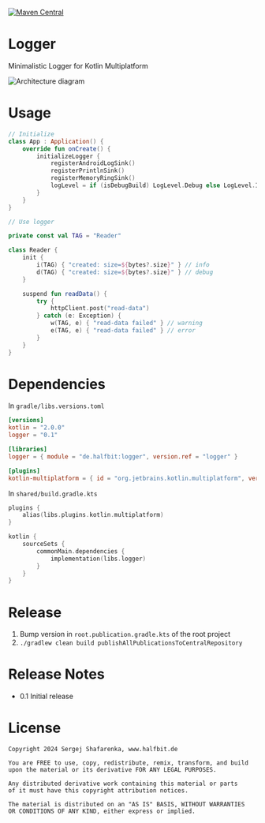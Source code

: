 [![Maven Central](http://img.shields.io/maven-central/v/de.halfbit/logger.svg)](https://central.sonatype.com/artifact/de.halfbit/logger)

# Logger

Minimalistic Logger for Kotlin Multiplatform

![Architecture diagram](http://www.plantuml.com/plantuml/proxy?cache=no&src=https://raw.githubusercontent.com/sergejsha/logger/master/documentation/architecture.iuml)

# Usage

```kotlin
// Initialize
class App : Application() {
    override fun onCreate() {
        initializeLogger {
            registerAndroidLogSink()
            registerPrintlnSink()
            registerMemoryRingSink()
            logLevel = if (isDebugBuild) LogLevel.Debug else LogLevel.Info
        }
    }
}

// Use logger

private const val TAG = "Reader"

class Reader {
    init {
        i(TAG) { "created: size=${bytes?.size}" } // info
        d(TAG) { "created: size=${bytes?.size}" } // debug
    }

    suspend fun readData() {
        try {
            httpClient.post("read-data")
        } catch (e: Exception) {
            w(TAG, e) { "read-data failed" } // warning
            e(TAG, e) { "read-data failed" } // error
        }
    }
}
```

# Dependencies

In `gradle/libs.versions.toml`

```toml
[versions]
kotlin = "2.0.0"
logger = "0.1"

[libraries]
logger = { module = "de.halfbit:logger", version.ref = "logger" }

[plugins]
kotlin-multiplatform = { id = "org.jetbrains.kotlin.multiplatform", version.ref = "kotlin" }
```

In `shared/build.gradle.kts`

```kotlin
plugins {
    alias(libs.plugins.kotlin.multiplatform)
}

kotlin {
    sourceSets {
        commonMain.dependencies {
            implementation(libs.logger)
        }
    }
}
```

# Release

1. Bump version in `root.publication.gradle.kts` of the root project
2. `./gradlew clean build publishAllPublicationsToCentralRepository`

# Release Notes

- 0.1 Initial release

# License

```
Copyright 2024 Sergej Shafarenka, www.halfbit.de

You are FREE to use, copy, redistribute, remix, transform, and build 
upon the material or its derivative FOR ANY LEGAL PURPOSES.

Any distributed derivative work containing this material or parts 
of it must have this copyright attribution notices.

The material is distributed on an "AS IS" BASIS, WITHOUT WARRANTIES 
OR CONDITIONS OF ANY KIND, either express or implied.
```
